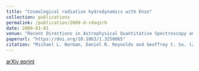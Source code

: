 ```yaml
---
title: "Cosmological radiation hydrodynamics with Enzo"
collection: publications
permalink: /publication/2009-d-rdaqsrh
date: 2009-01-01
venue: "Recent Directions in Astrophysical Quantitative Spectroscopy and Radiation Hydrodynamics"
paperurl: "https://doi.org/10.1063/1.3250065"
citation: "Michael L. Norman, Daniel R. Reynolds and Geoffrey C. So. (2009). &quot;Cosmological radiation hydrodynamics with Enzo.&quot; <i>Recent Directions in Astrophysical Quantitative Spectroscopy and Radiation Hydrodynamics</i>, AIP."
---
```


[arXiv eprint](https://arxiv.org/abs/0908.2654)
